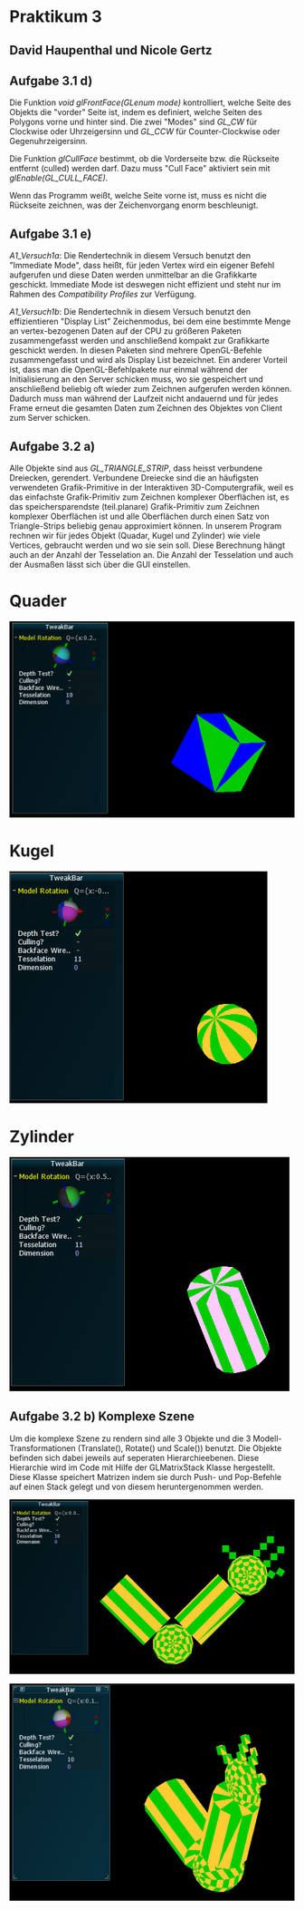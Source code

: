 # Praktikum 3
## David Haupenthal und Nicole Gertz

## Aufgabe 3.1 d)

Die Funktion _void glFrontFace(GLenum mode)_ kontrolliert, welche Seite des Objekts die "vorder" Seite ist, indem es definiert, welche Seiten des Polygons vorne und hinter sind. Die zwei "Modes" sind _GL_CW_ für Clockwise oder Uhrzeigersinn und _GL_CCW_ für Counter-Clockwise oder Gegenuhrzeigersinn.

Die Funktion _glCullFace_ bestimmt, ob die Vorderseite bzw. die Rückseite entfernt (culled) werden darf. Dazu muss "Cull Face" aktiviert sein mit _glEnable(GL_CULL_FACE)_. 

Wenn das Programm weißt, welche Seite vorne ist, muss es nicht die Rückseite zeichnen, was der Zeichenvorgang enorm beschleunigt.

## Aufgabe 3.1 e)

_A1_Versuch1a_: Die Rendertechnik in diesem Versuch benutzt den "Immediate Mode", dass heißt, für jeden Vertex wird ein eigener Befehl aufgerufen und diese Daten werden unmittelbar an die Grafikkarte geschickt. Immediate Mode ist deswegen nicht effizient und steht nur im Rahmen des _Compatibility Profiles_ zur Verfügung.

_A1_Versuch1b_: Die Rendertechnik in diesem Versuch benutzt den effizientieren "Display List" Zeichenmodus, bei dem eine bestimmte Menge an vertex-bezogenen Daten auf der CPU zu größeren Paketen zusammengefasst werden und anschließend kompakt zur Grafikkarte geschickt werden. In diesen Paketen sind mehrere OpenGL-Befehle zusammengefasst und wird als Display List bezeichnet. Ein anderer Vorteil ist, dass man die OpenGL-Befehlpakete nur einmal während der Initialisierung an den Server schicken muss, wo sie gespeichert und anschließend beliebig oft wieder zum Zeichnen aufgerufen werden können. Dadurch muss man während der Laufzeit nicht andauernd und für jedes Frame erneut die gesamten Daten zum Zeichnen des Objektes von Client zum Server schicken. 

## Aufgabe 3.2 a) 

Alle Objekte sind aus _GL_TRIANGLE_STRIP_, dass heisst verbundene Dreiecken, gerendert. Verbundene Dreiecke sind die an häufigsten verwendeten Grafik-Primitive in der Interaktiven 3D-Computergrafik, weil es das einfachste Grafik-Primitiv zum Zeichnen komplexer Oberflächen ist, es das speichersparendste (teil.planare) Grafik-Primitiv zum Zeichnen komplexer Oberflächen ist und alle Oberflächen durch einen Satz von Triangle-Strips beliebig genau approximiert können. In unserem Program rechnen wir für jedes Objekt (Quadar, Kugel und Zylinder) wie viele Vertices, gebraucht werden und wo sie sein soll. Diese Berechnung hängt auch an der Anzahl der Tesselation an. Die Anzahl der Tesselation und auch der Ausmaßen lässt sich über die GUI einstellen. 

# Quader

![quader](docs/QuaderBild.PNG)

# Kugel

![kugel](docs/KugelBild.PNG)

# Zylinder

![zylinder](docs/ZylinderBild.PNG)

## Aufgabe 3.2 b) Komplexe Szene

Um die komplexe Szene zu rendern sind alle 3 Objekte und die 3 Modell-Transformationen (Translate(), Rotate() und Scale()) benutzt. Die Objekte befinden sich dabei jeweils auf seperaten Hierarchieebenen. Diese Hierarchie wird im Code mit Hilfe der GLMatrixStack Klasse hergestellt. Diese Klasse speichert Matrizen indem sie durch Push- und Pop-Befehle auf einen Stack gelegt und von diesem heruntergenommen werden.

![szene1](docs/KomplexeSzene_1.PNG)

![szene2](docs/KomplexeSzene_2.PNG)

